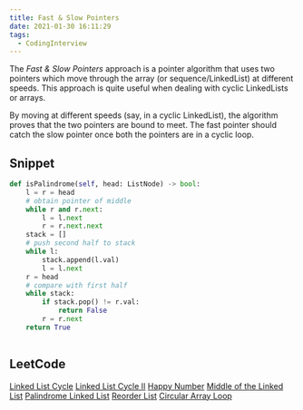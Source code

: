 ```yaml
---
title: Fast & Slow Pointers
date: 2021-01-30 16:11:29
tags:
  - CodingInterview
---
```

The _Fast & Slow Pointers_ approach is a pointer algorithm that uses two pointers which move through the array (or sequence/LinkedList) at different speeds. This approach is quite useful when dealing with cyclic LinkedLists or arrays.

By moving at different speeds (say, in a cyclic LinkedList), the algorithm proves that the two pointers are bound to meet. The fast pointer should catch the slow pointer once both the pointers are in a cyclic loop.

## Snippet
```python
def isPalindrome(self, head: ListNode) -> bool:
    l = r = head
    # obtain pointer of middle
    while r and r.next:
        l = l.next
        r = r.next.next
    stack = []
    # push second half to stack
    while l:
        stack.append(l.val)
        l = l.next
    r = head
    # compare with first half
    while stack:
        if stack.pop() != r.val:
            return False
        r = r.next
    return True
    
```

## LeetCode
[Linked List Cycle](https://leetcode.com/problems/linked-list-cycle/)
[Linked List Cycle II](https://leetcode.com/problems/linked-list-cycle-ii/)
[Happy Number](https://leetcode.com/problems/happy-number/)
[Middle of the Linked List](https://leetcode.com/problems/middle-of-the-linked-list/)
[Palindrome Linked List](https://leetcode.com/problems/palindrome-linked-list/)
[Reorder List](https://leetcode.com/problems/reorder-list/)
[Circular Array Loop](https://leetcode.com/problems/circular-array-loop/)
